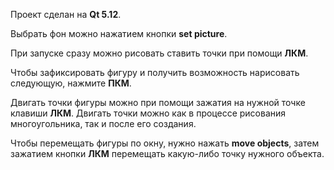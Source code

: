 Проект сделан на **Qt 5.12**.

Выбрать фон можно нажатием кнопки **set picture**.

При запуске сразу можно рисовать ставить точки при помощи **ЛКМ**. 

Чтобы зафиксировать фигуру и получить возможность нарисовать следующую, нажмите **ПКМ**.

Двигать точки фигуры можно при помощи зажатия на нужной точке клавиши **ЛКМ**. Двигать точки можно как в процессе рисования многоугольника, так и после его создания.

Чтобы перемещать фигуры по окну, нужно нажать **move objects**, затем зажатием кнопки **ЛКМ** перемещать какую-либо точку нужного объекта.